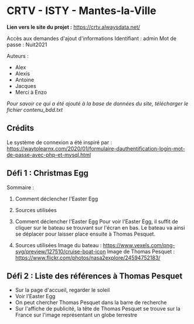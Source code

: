 # CRTV - ISTY - Mantes-la-Ville
**Lien vers le site du projet :** https://crtv.alwaysdata.net/

Accès aux demandes d'ajout d'informations
Identifiant : admin
Mot de passe : Nuit2021

Auteurs :
- Alex
- Alexis
- Antoine
- Jacques
- Merci à Enzo

*Pour savoir ce qui a été ajouté à la base de données du site, télécharger le fichier contenu_bdd.txt*

## Crédits
Le système de connexion a été inspiré par :
https://waytolearnx.com/2020/01/formulaire-dauthentification-login-mot-de-passe-avec-php-et-mysql.html

## Défi 1 : Christmas Egg

Sommaire :
1) Comment déclencher l'Easter Egg
2) Sources utilisées

1) Comment déclencher l'Easter Egg
Pour voir l'Easter Egg, il suffit de cliquer sur le bateau se trouvant sur l'écran en bas. Le bateau va ainsi se déplacer pour laisser place ensuite à Thomas Pesquet.

2) Sources utilisées
Image du bateau : https://www.vexels.com/png-svg/preview/127510/cruise-boat-icon
Image de Thomas Pesquet : https://www.flickr.com/photos/nasa2explore/24594752183/

## Défi 2 : Liste des références à Thomas Pesquet

- Sur la page d'accueil, regarder le soleil
- Voir l'Easter Egg
- On peut chercher Thomas Pesquet dans la barre de recherche
- Sur l'affiche de publicité, la tête de Thomas Pesquet se trouve sur la France sur l'image représentant un globe terrestre 
